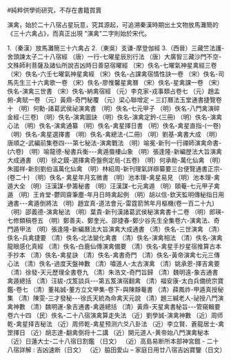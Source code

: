 #純粹供學術研究，不存在書籍買賣

演禽，始於二十八宿占星玩意，究其源起，可追溯秦漢時期出土文物放馬灘簡的《三十六禽占》，而真正出現 "演禽"二字則始於宋代。

1.（秦漢）放馬灘簡三十六禽占
2.（東吳）支谦-摩登伽經
3.（西晉）三藏竺法護-舍頭諫太子二十八宿經
（唐）一行-七曜星辰別行法
（唐）大廣智三藏沙門不空-文殊師利菩薩及諸仙所說吉凶時日善惡宿曜經
（宋）佚名-七曜氣神星禽經三卷
（宋）佚名-六壬七曜氣神星禽經
（宋）佚名-占課禽宿情性訣一卷
（宋）佚名-司馬先生三十六禽歌一卷
（宋）佚名-廖惟馨星禽曆
（宋）佚名-星禽課一卷
（宋）佚名-演禽三世書
（宋）佚名-納禽宿經
（元）李克家-戎事類占卷七
（元）趙孟俯-禽賦一卷
（元）黃鼎-奇門秘覆
（元）梁心聯增定 – 三訂曆法玉堂通書捷覽卷十
（明）何勳-諸葛武侯祕演禽書
（明）佚名-七元甲子
（明）佚名-八門禽演碎金經-(三卷)
（明）佚名-演禽圖訣
（明）佚名-演禽定鈐-(三冊)
（明）佚名-演禽心法
（明）佚名-演禽通纂
（明）佚名-禽星擇日書
（明）佚名-禽星直指-(一卷)
（明）佚名-禽星選擇書
（明）佚名-禽總法-(二冊)
（明）劉基-禽書大成
（明）唐順之-武編前集卷四---第七秘法-演禽戰法
（明）喻冕-新刊一行禪師演禽命書-(六卷)
（明）喻龍德-秘書兵衡---禽遁蜃樓山象
（明）張逢隆-新編歴法大旨演禽大成通書
（明）徐之鏌-選擇禽奇盤例定局-(五卷)
（明）何承勛-萬化仙禽
（明）朱國祥-新刻劉伯溫萬化仙禽
（明）林紹周-新刊理氣詳辯纂要三台便覽通書正宗-(卷二十)
（明）佚名- 禽星年月玄微書
（明）池本理-禽星易見
（明）池本理-禽遁大全
（明）汪漢謀-參籌秘書
（明）汪漢謀-七元禽遁
（明）頤菴-七元甲子禽遁
（明）王肯堂-鬱岡齋筆塵-年月日時禽起例
（明）胡以信-欽天監明傳秘指日用通書---禽遁倒將法
（明）趙宜真-道法會元-雷霆箭煞年月樞機(卷一百二十九)
（明）邵義德-演禽秘法
（明）葉貴-新刊漢諸葛武侯秘演禽書十二卷
（明）郎瑛-七修類稿卷五
（明）鄭善夫、鄭奎光、邵捷春-鄭少谷先生全集卷六-演禽法、奇門遁甲法
（明）張逢隆-新編曆法大旨演禽大成通書 
（清）佚名-三世演禽
（清）佚名-兵禽捷要
（清）佚名-北法變化禽書
（清）佚名-演禽相法
（清）佚名-演禽龍眼感化真經
（清）佚名-白鹿仙傳演禽備要
（清）佚名-禽星手抄星宿推算古本手抄本
（清）佚名-禽星訣
（清）佚名-禽書奇門
（清）佚名-黃帝演禽七元三傳心法
（清）佚名-過度天盤神數
（清）嘯道人-太古演禽
（清）姚承恩-擇吉禽要
（清）徐發-天元歷理全書卷九
（清）朱浩文-奇門旨歸
（清）魏明遠-象吉通書 禽遁總括
（清）汪紱-戊笈談兵---第五笈演宿翻禽
（清）福安康-太白兵備统宗寶鑑-卷七
（清）董祐誠-董方立文甲集-卷下-與陳靜菴書
（清）薛鳳祚-甲遁真授秘集
（清）陳雯-三才發秘---徐氏天統為命禽天元說
（清）題三緘老人-祕授八門演禽神數
（清）魏明運-象吉通書-禽遁總括
（清）黃鼎-天星禽書秘旨---管窺輯要卷六十四
（民）佚名-二十八宿演禽算走失法
（近）劉學誠-演禽神數
（近）周师乾-禽星择吉秘法
（近）周师乾-禽星预测六爻八卦法
（近）李立賢、蒼龍居士-禽罡擇日
（近）胡志達-翻禽倒将十二講
（近）開元道人-黄帝始八門演禽秘本
（近）日蓮大士-二十八宿日割鑑 （日文）
（近）高島易断所本部神宮館 - 二十八宿詳解 : 吉凶速断（日文）
（近）脇田愛山 – 家庭日用廿八宿吉凶寶鑒（日文）
